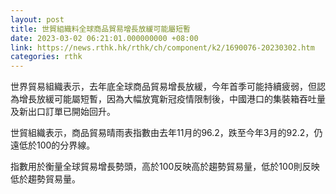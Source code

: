 ```yaml
---
layout: post
title: 世貿組織料全球商品貿易增長放緩可能屬短暫
date: 2023-03-02 06:21:01.000000000 +08:00
link: https://news.rthk.hk/rthk/ch/component/k2/1690076-20230302.htm
categories: rthk
---
```


世界貿易組織表示，去年底全球商品貿易增長放緩，今年首季可能持續疲弱，但認為增長放緩可能屬短暫，因為大幅放寬新冠疫情限制後，中國港口的集裝箱吞吐量及新出口訂單已開始回升。

世貿組織表示，商品貿易晴雨表指數由去年11月的96.2，跌至今年3月的92.2，仍遠低於100的分界線。

指數用於衡量全球貿易增長勢頭，高於100反映高於趨勢貿易量，低於100則反映低於趨勢貿易量。

